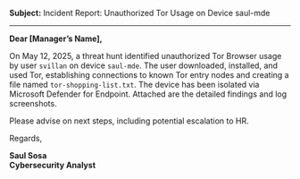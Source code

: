 **Subject:** Incident Report: Unauthorized Tor Usage on Device saul-mde

---

**Dear [Manager’s Name],**

On May 12, 2025, a threat hunt identified unauthorized Tor Browser usage by user `svillan` on device `saul-mde`. The user downloaded, installed, and used Tor, establishing connections to known Tor entry nodes and creating a file named `tor-shopping-list.txt`. The device has been isolated via Microsoft Defender for Endpoint. Attached are the detailed findings and log screenshots.

Please advise on next steps, including potential escalation to HR.

Regards,

**Saul Sosa**  
**Cybersecurity Analyst**
